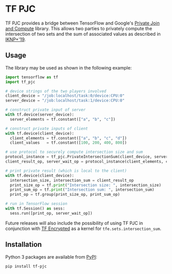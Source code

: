 # TF PJC

TF PJC provides a bridge between TensorFlow and Google's [Private Join and Compute](https://github.com/google/private-join-and-compute) library. This allows two parties to privately compute the intersection of two sets and the sum of associated values as described in [IKNP+'19](https://eprint.iacr.org/2019/723).

<!--
[![PyPI](https://img.shields.io/pypi/v/tf-pjc.svg)](https://pypi.org/project/tf-pjc/) [![CircleCI Badge](https://circleci.com/gh/tf-encrypted/tf-pjc/tree/master.svg?style=svg)](https://circleci.com/gh/tf-encrypted/tf-pjc/tree/master)
-->

## Usage

The library may be used as shown in the following example:

```python
import tensorflow as tf
import tf_pjc

# device strings of the two players involved
client_device = "/job:localhost/task:0/device:CPU:0"
server_device = "/job:localhost/task:1/device:CPU:0"

# construct private input of server
with tf.device(server_device):
  server_elements = tf.constant(["a", "b", "c"])

# construct private inputs of client
with tf.device(client_device):
  client_elements = tf.constant(["a", "b", "c", "d"])
  client_values   = tf.constant([100, 200, 400, 800])

# use protocol to securely compute intersection size and sum
protocol_instance = tf_pjc.PrivateIntersectionSum(client_device, server_device)
client_result_op, server_wait_op = protocol_instance(client_elements, client_values, server_elements)

# print private result (which is local to the client)
with tf.device(client_device):
  intersection_size, intersection_sum = client_result_op
  print_size_op = tf.print("Intersection size: ", intersection_size)
  print_sum_op = tf.print("Intersection sum: ", intersection_sum)
  print_op = tf.group(print_size_op, print_sum_op)

# run in TensorFlow session
with tf.Session() as sess:
  sess.run([print_op, server_wait_op])
```

Future releases will also include the possibility of using TF PJC in conjunction with [TF Encrypted](https://github.com/tf-encrypted/tf-encrypted) as a kernel for `tfe.sets.intersection_sum`.

## Installation

Python 3 packages are available from [PyPI](https://pypi.org/project/tf-pjc/):

```
pip install tf-pjc
```

